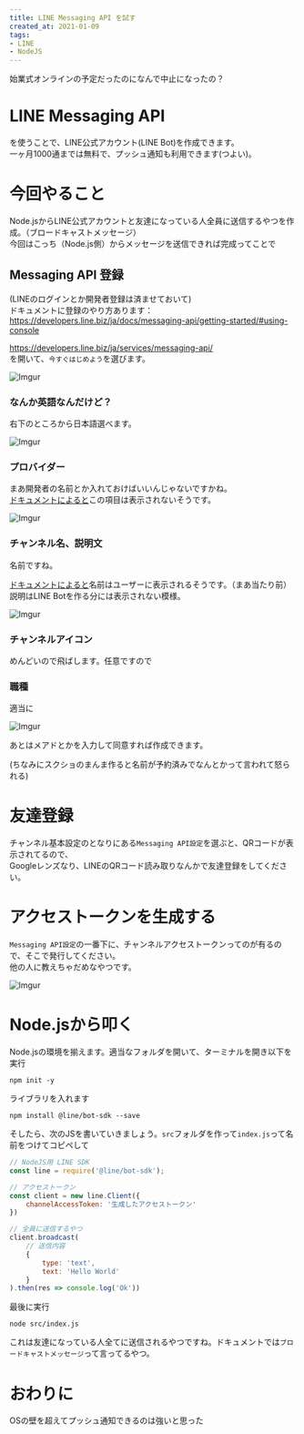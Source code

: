 ```yaml
---
title: LINE Messaging API を試す
created_at: 2021-01-09
tags:
- LINE
- NodeJS
---
```


始業式オンラインの予定だったのになんで中止になったの？

# LINE Messaging API
を使うことで、LINE公式アカウント(LINE Bot)を作成できます。  
一ヶ月1000通までは無料で、プッシュ通知も利用できます(つよい)。

# 今回やること
Node.jsからLINE公式アカウントと友達になっている人全員に送信するやつを作成。（ブロードキャストメッセージ）  
今回はこっち（Node.js側）からメッセージを送信できれば完成ってことで

## Messaging API 登録
(LINEのログインとか開発者登録は済ませておいて)  
ドキュメントに登録のやり方あります：https://developers.line.biz/ja/docs/messaging-api/getting-started/#using-console

https://developers.line.biz/ja/services/messaging-api/  
を開いて、`今すぐはじめよう`を選びます。

![Imgur](https://i.imgur.com/4Wm5Iu7.png)

### なんか英語なんだけど？
右下のところから日本語選べます。

![Imgur](https://i.imgur.com/MDNDRzS.png)

### プロバイダー
まあ開発者の名前とか入れておけばいいんじゃないですかね。  
[ドキュメントによると](https://developers.line.biz/ja/docs/messaging-api/getting-started/#_4-%E3%83%81%E3%83%A3%E3%83%8D%E3%83%AB%E3%82%92%E4%BD%9C%E6%88%90%E3%81%99%E3%82%8B)この項目は表示されないそうです。

![Imgur](https://i.imgur.com/T1lOCmP.png)

### チャンネル名、説明文
名前ですね。

[ドキュメントによると](https://developers.line.biz/ja/docs/messaging-api/getting-started/#_4-%E3%83%81%E3%83%A3%E3%83%8D%E3%83%AB%E3%82%92%E4%BD%9C%E6%88%90%E3%81%99%E3%82%8B)名前はユーザーに表示されるそうです。（まあ当たり前）  
説明はLINE Botを作る分には表示されない模様。

![Imgur](https://i.imgur.com/7NgoM0x.png)

### チャンネルアイコン
めんどいので飛ばします。任意ですので

### 職種
適当に

![Imgur](https://i.imgur.com/KautfJe.png)

あとはメアドとかを入力して同意すれば作成できます。

(ちなみにスクショのまんま作ると名前が予約済みでなんとかって言われて怒られる)

# 友達登録
チャンネル基本設定のとなりにある`Messaging API設定`を選ぶと、QRコードが表示されてるので、  
Googleレンズなり、LINEのQRコード読み取りなんかで友達登録をしてください。

# アクセストークンを生成する
`Messaging API設定`の一番下に、チャンネルアクセストークンってのが有るので、そこで発行してください。  
他の人に教えちゃだめなやつです。

![Imgur](https://i.imgur.com/66q8qv4.png)

# Node.jsから叩く

Node.jsの環境を揃えます。適当なフォルダを開いて、ターミナルを開き以下を実行

```
npm init -y
```

ライブラリを入れます

```
npm install @line/bot-sdk --save
```

そしたら、次のJSを書いていきましょう。`src`フォルダを作って`index.js`って名前をつけてコピペして

```js
// NodeJS用 LINE SDK
const line = require('@line/bot-sdk');

// アクセストークン
const client = new line.Client({
    channelAccessToken: '生成したアクセストークン'
})

// 全員に送信するやつ
client.broadcast(
    // 送信内容
    {
        type: 'text',
        text: 'Hello World'
    }
).then(res => console.log('Ok'))
```

最後に実行

```
node src/index.js
```

これは友達になっている人全てに送信されるやつですね。ドキュメントでは`ブロードキャストメッセージ`って言ってるやつ。

# おわりに
OSの壁を超えてプッシュ通知できるのは強いと思った